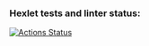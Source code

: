 ### Hexlet tests and linter status:
[![Actions Status](https://github.com/Leeroy34/python-project-49/workflows/hexlet-check/badge.svg)](https://github.com/Leeroy34/python-project-49/actions)
